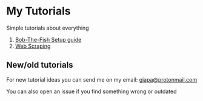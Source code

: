 # My Tutorials

Simple tutorials about everything

1. [Bob-The-Fish Setup guide](https://github.com/Giapa/Tutorials/tree/master/Bob-The-Fish-Setup)
2. [Web Scraping](https://github.com/Giapa/Tutorials/tree/master/Web-Scraping-Basics)



## New/old tutorials
For new tutorial ideas you can send me on my email: giapa@protonmail.com

You can also open an issue if you find something wrong or outdated
